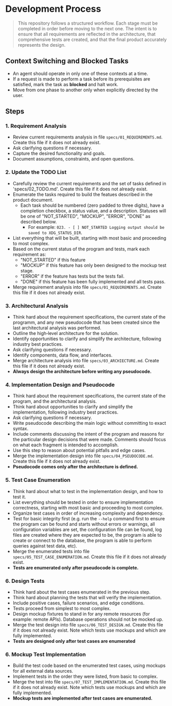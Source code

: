 # Development Process

> This repository follows a structured workflow. Each stage must be completed in order before moving to the next one. The intent is to ensure that all requirements are reflected in the architecture, that comprehensive tests are created, and that the final product accurately represents the design.

## Context Switching and Blocked Tasks

- An agent should operate in only one of these contexts at a time.
- If a request is made to perform a task before its prerequisites are satisfied, mark the task as **blocked** and halt work.
- Move from one phase to another only when explicitly directed by the user.

## Steps

### 1. Requirement Analysis

- Review current requirements analysis in file `specs/01_REQUIREMENTS.md`. Create this file if it does not already exist. 
- Ask clarifying questions if necessary.
- Capture the desired functionality and goals.
- Document assumptions, constraints, and open questions.

### 2. Update the TODO List

- Carefully review the current requirements and the set of tasks defined in 'specs/02_TODO.md'. Create this file if it does not already exist.
- Enumerate the tasks required to build the featues described in the product document.
    - Each task should be numbered (zero padded to three digits), have a completion checkbox, a status value, and a description. Statuses will be one of "NOT_STARTED", "MOCKUP", "ERROR", "DONE" as described below.
        - For example: `023. - [ ] NOT_STARTED Logging output should be saved to XDG_STATUS_DIR`. 
- List everything that will be built, starting with most basic and proceeding to most complex.
- Based on the current status of the program and tests, mark each requirement as:
    - "NOT_STARTED" if this feature 
    - "MOCKUP" if this feature has only been designed to the mockup test stage.
    - "ERROR" if the feature has tests but the tests fail.
    - "DONE" if this feature has been fully implemented and all tests pass.
- Merge requirement analysis into file `specs/01_REQUIREMENTS.md`. Create this file if it does not already exist.

### 3. Architectural Analysis

- Think hard about the requirement specifications, the current state of the programm, and any new pseudocode that has been created since the last architectural analysis was performed.
- Outline the high‑level architecture for the solution.
- Identify opportunities to clarify and simplify the architecture, following industry best practices.
- Ask clarifying questions if necessary.
- Identify components, data flow, and interfaces.
- Merge architecture analysis into file `specs/03_ARCHIECTURE.md`. Create this file if it does not already exist.
- **Always design the architecture before writing any pseudocode.**

### 4. Implementation Design and Pseudocode

- Think hard about the requirement specifications, the current state of the program, and the architectural analysis.
- Think hard about opportunities to clarify and simplify the implementation, following industry best practices.
- Ask clarifying questions if necessary.
- Write pseudocode describing the main logic without committing to exact syntax.
- Include comments discussing the intent of the program and reasons for the particular design decisions that were made. Comments should focus on what each fragment is intended to accomplish.
- Use this step to reason about potential pitfalls and edge cases.
- Merge the implementation design into file `specs/04_PSEUDOCODE.md`. Create this file if it does not already exist.
- **Pseudocode comes only after the architecture is defined.**

### 5. Test Case Enumeration

- Think hard about what to test in the implementation design, and how to test it.
- List everything should be tested in order to ensure implementation correctness, starting with most basic and proceeding to most complex.
- Organize test cases in order of increasing complexity and dependency.
- Test for basic integrity first (e.g. run the `--help` command first to ensure the program can be found and starts without errors or warnings, all configuration variables are set, the configuration file can be found, log files are created where they are expected to be, the program is able to create or connect to the database, the program is able to perform queries against test data, etc).
- Merge the enumerated tests into file `specs/05_TEST_CASE_ENUMERATION.md`. Create this file if it does not already exist.
- **Tests are enumerated only after pseudocode is complete.**

### 6. Design Tests 

- Think hard about the test cases enumerated in the previous step.
- Think hard about planning the tests that will verify the implementation.
- Include positive cases, failure scenarios, and edge conditions.
- Tests proceed from simplest to most complex.
- Design mockup fixtures to stand in for any remote resources (for example: remote APIs). Database operations should not be mocked up. 
- Merge the test design into file `specs/06_TEST_DESIGN.md`. Create this file if it does not already exist. Note which tests use mockups and which are fully implemented.
- **Tests are designed only after test cases are enumerated**

### 6. Mockup Test Implementation

- Build the test code based on the enumerated test cases, using mockups for all external data sources.
- Implement tests in the order they were listed, from basic to complex.
- Merge the test into file `specs/07_TEST_IMPLEMENTATION.md`. Create this file if it does not already exist. Note which tests use mockups and which are fully implemented.
- **Mockup tests are implemented after test cases are enumerated.**


